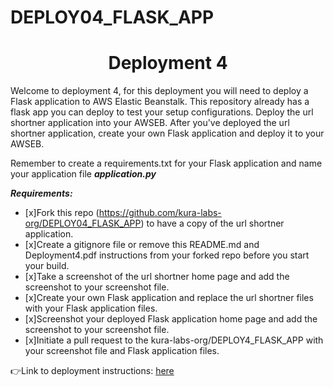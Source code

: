 # DEPLOY04_FLASK_APP

<h1 align=center>Deployment 4</h1>

Welcome to deployment 4, for this deployment you will need to deploy a Flask application to AWS Elastic Beanstalk. This repository already has a flask app you can deploy to test your setup configurations. Deploy the url shortner application into your AWSEB. After you've deployed the url shortner application, create your own Flask application and deploy it to your AWSEB.    

Remember to create a requirements.txt for your Flask application and name your application file ***application.py*** 

***Requirements:*** 
- [x]Fork this repo (https://github.com/kura-labs-org/DEPLOY04_FLASK_APP) to have a copy of the url shortner application.
- [x]Create a gitignore file or remove this README.md and Deployment4.pdf instructions from your forked repo before you start your build.
- [x]Take a screenshot of the url shortner home page and add the screenshot to your screenshot file. 
- [x]Create your own Flask application and replace the url shortner files with your Flask application files.
- [x]Screenshot your deployed Flask application home page and add the screenshot to your screenshot file.   
- [x]Initiate a pull request to the kura-labs-org/DEPLOY4_FLASK_APP with your screenshot file and Flask application files.   

👉Link to deployment instructions: [here](https://github.com/kura-labs-org/DEPLOY4_FLASK_APP/blob/main/Deployment%204.pdf)  
